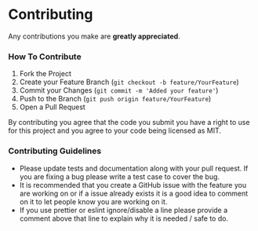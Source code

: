 # Contributing

Any contributions you make are **greatly appreciated**.

### How To Contribute

1. Fork the Project
2. Create your Feature Branch (`git checkout -b feature/YourFeature`)
3. Commit your Changes (`git commit -m 'Added your feature'`)
4. Push to the Branch (`git push origin feature/YourFeature`)
5. Open a Pull Request

By contributing you agree that the code you submit you have a right to use for this project and you agree to your code being licensed as MIT.

### Contributing Guidelines

-   Please update tests and documentation along with your pull request. If you are fixing a bug please write a test case to cover the bug.
-   It is recommended that you create a GitHub issue with the feature you are working on or if a issue already exists it is a good idea to comment on it to let people know you are working on it.
-   If you use prettier or eslint ignore/disable a line please provide a comment above that line to explain why it is needed / safe to do.
